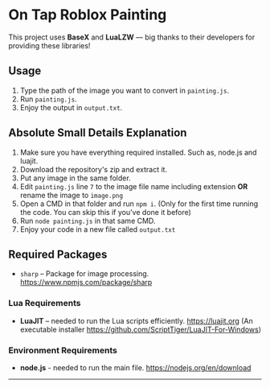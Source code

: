 # On Tap Roblox Painting

This project uses **BaseX** and **LuaLZW** — big thanks to their developers for providing these libraries!  

## Usage

1. Type the path of the image you want to convert in `painting.js`.  
2. Run `painting.js`.  
3. Enjoy the output in `output.txt`.  

## Absolute Small Details Explanation
1. Make sure you have everything required installed. Such as, node.js and luajit.
2. Download the repository's zip and extract it.
3. Put any image in the same folder.
4. Edit `painting.js` line `7` to the image file name including extension **OR** rename the image to `image.png`
5. Open a CMD in that folder and run `npm i`. (Only for the first time running the code. You can skip this if you've done it before)
6. Run `node painting.js` in that same CMD.
7. Enjoy your code in a new file called `output.txt`

## Required Packages
- `sharp` – Package for image processing. https://www.npmjs.com/package/sharp

### Lua Requirements

- **LuaJIT** – needed to run the Lua scripts efficiently. https://luajit.org (An executable installer https://github.com/ScriptTiger/LuaJIT-For-Windows)

### Environment Requirements

- **node.js** - needed to run the main file. https://nodejs.org/en/download
---
